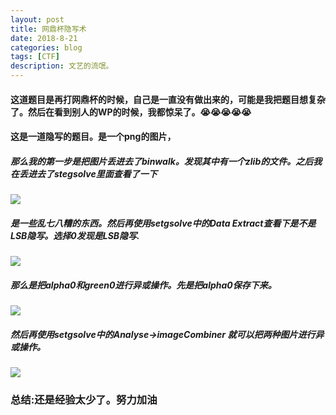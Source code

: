 ```yaml
---
layout: post
title: 网鼎杯隐写术
date: 2018-8-21
categories: blog
tags: [CTF]
description: 文艺的流氓。
---
```

#### 这道题目是再打网鼎杯的时候，自己是一直没有做出来的，可能是我把题目想复杂了。然后在看到别人的WP的时候，我都惊呆了。😭😭😭😭😭
#### 这是一道隐写的题目。是一个png的图片，
##### 那么我的第一步是把图片丢进去了binwalk。发现其中有一个zlib的文件。之后我在丢进去了stegsolve里面查看了一下
![](https://i.imgur.com/3xLKio7.png)
##### 是一些乱七八糟的东西。然后再使用setgsolve中的Data Extract查看下是不是LSB隐写。选择0发现是LSB隐写.
![](https://i.imgur.com/Lej7PTc.png)
##### 那么是把alpha0和green0进行异或操作。先是把alpha0保存下来。
![](https://i.imgur.com/kG2WpXL.png)
##### 然后再使用setgsolve中的Analyse->imageCombiner 就可以把两种图片进行异或操作。
![](https://i.imgur.com/UwpjYbC.png)
### 总结:还是经验太少了。努力加油
